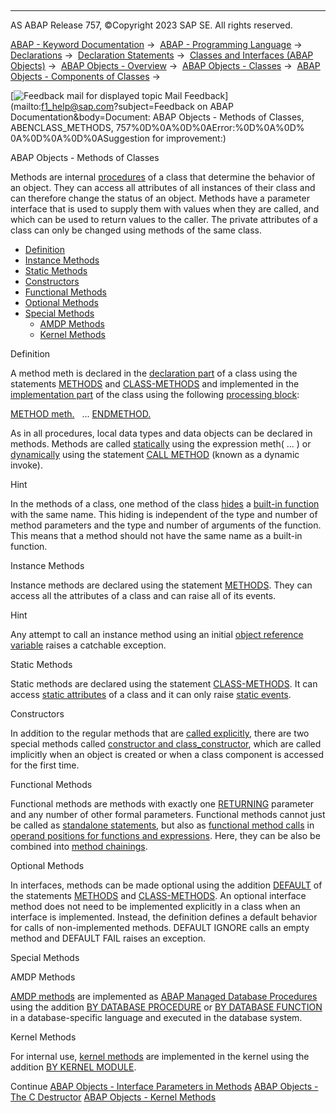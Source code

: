  

* * *

AS ABAP Release 757, ©Copyright 2023 SAP SE. All rights reserved.

[ABAP - Keyword Documentation](javascript:call_link\('abenabap.htm'\)) →  [ABAP - Programming Language](javascript:call_link\('abenabap_reference.htm'\)) →  [Declarations](javascript:call_link\('abendeclarations.htm'\)) →  [Declaration Statements](javascript:call_link\('abenabap_declarations.htm'\)) →  [Classes and Interfaces (ABAP Objects)](javascript:call_link\('abenclasses_and_interfaces.htm'\)) →  [ABAP Objects - Overview](javascript:call_link\('abenabap_objects_oview.htm'\)) →  [ABAP Objects - Classes](javascript:call_link\('abenclasses.htm'\)) →  [ABAP Objects - Components of Classes](javascript:call_link\('abenclass_components.htm'\)) → 

 [![](Mail.gif?object=Mail.gif&sap-language=EN "Feedback mail for displayed topic") Mail Feedback](mailto:f1_help@sap.com?subject=Feedback on ABAP Documentation&body=Document: ABAP Objects - Methods of Classes, ABENCLASS_METHODS, 757%0D%0A%0D%0AError:%0D%0A%0D%
0A%0D%0A%0D%0ASuggestion for improvement:)

ABAP Objects - Methods of Classes

Methods are internal [procedures](javascript:call_link\('abenprocedure_glosry.htm'\) "Glossary Entry") of a class that determine the behavior of an object. They can access all attributes of all instances of their class and can therefore change the status of an object. Methods have a parameter interface that is used to supply them with values when they are called, and which can be used to return values to the caller. The private attributes of a class can only be changed using methods of the same class.

-   [Definition](#@@ITOC@@ABENCLASS_METHODS_1)
-   [Instance Methods](#@@ITOC@@ABENCLASS_METHODS_2)
-   [Static Methods](#@@ITOC@@ABENCLASS_METHODS_3)
-   [Constructors](#@@ITOC@@ABENCLASS_METHODS_4)
-   [Functional Methods](#@@ITOC@@ABENCLASS_METHODS_5)
-   [Optional Methods](#@@ITOC@@ABENCLASS_METHODS_6)
-   [Special Methods](#@@ITOC@@ABENCLASS_METHODS_7)
    -   [AMDP Methods](#@@ITOC@@ABENCLASS_METHODS_8)
    -   [Kernel Methods](#@@ITOC@@ABENCLASS_METHODS_9)

Definition   

A method meth is declared in the [declaration part](javascript:call_link\('abendeclaration_part_glosry.htm'\) "Glossary Entry") of a class using the statements [METHODS](javascript:call_link\('abapmethods.htm'\)) and [CLASS-METHODS](javascript:call_link\('abapclass-methods.htm'\)) and implemented in the [implementation part](javascript:call_link\('abenimplementation_part_glosry.htm'\) "Glossary Entry") of the class using the following [processing block](javascript:call_link\('abenprocessing_block_glosry.htm'\) "Glossary Entry"):

[METHOD meth.](javascript:call_link\('abapmethod.htm'\))
  ...
[ENDMETHOD.](javascript:call_link\('abapendmethod.htm'\))

As in all procedures, local data types and data objects can be declared in methods. Methods are called [statically](javascript:call_link\('abenmethod_calls_static.htm'\)) using the expression meth( ... ) or [dynamically](javascript:call_link\('abenmethod_calls_dynamic.htm'\)) using the statement [CALL METHOD](javascript:call_link\('abapcall_method_dynamic.htm'\)) (known as a dynamic invoke).

Hint

In the methods of a class, one method of the class [hides](javascript:call_link\('abenbuilt_in_functions_syntax.htm'\)) a [built-in function](javascript:call_link\('abenbuiltin_function_glosry.htm'\) "Glossary Entry") with the same name. This hiding is independent of the type and number of method parameters and the type and number of arguments of the function. This means that a method should not have the same name as a built-in function.

Instance Methods   

Instance methods are declared using the statement [METHODS](javascript:call_link\('abapmethods.htm'\)). They can access all the attributes of a class and can raise all of its events.

Hint

Any attempt to call an instance method using an initial [object reference variable](javascript:call_link\('abenobject_refer_variable_glosry.htm'\) "Glossary Entry") raises a catchable exception.

Static Methods   

Static methods are declared using the statement [CLASS-METHODS](javascript:call_link\('abapclass-methods.htm'\)). It can access [static attributes](javascript:call_link\('abenstatic_attribute_glosry.htm'\) "Glossary Entry") of a class and it can only raise [static events](javascript:call_link\('abenstatic_event_glosry.htm'\) "Glossary Entry").

Constructors   

In addition to the regular methods that are [called explicitly](javascript:call_link\('abenmethod_calls.htm'\)), there are two special methods called [constructor and class\_constructor](javascript:call_link\('abenconstructor.htm'\)), which are called implicitly when an object is created or when a class component is accessed for the first time.

Functional Methods   

Functional methods are methods with exactly one [RETURNING](javascript:call_link\('abapmethods_functional.htm'\)) parameter and any number of other formal parameters. Functional methods cannot just be called as [standalone statements](javascript:call_link\('abapcall_method_static_short.htm'\)), but also as [functional method calls](javascript:call_link\('abapcall_method_functional.htm'\)) in [operand positions for functions and expressions](javascript:call_link\('abenexpression_positions.htm'\)). Here, they can be also be combined into [method chainings](javascript:call_link\('abenmethod_chaining_glosry.htm'\) "Glossary Entry").

Optional Methods   

In interfaces, methods can be made optional using the addition [DEFAULT](javascript:call_link\('abapmethods_default.htm'\)) of the statements [METHODS](javascript:call_link\('abapmethods.htm'\)) and [CLASS-METHODS](javascript:call_link\('abapclass-methods.htm'\)). An optional interface method does not need to be implemented explicitly in a class when an interface is implemented. Instead, the definition defines a default behavior for calls of non-implemented methods. DEFAULT IGNORE calls an empty method and DEFAULT FAIL raises an exception.

Special Methods   

AMDP Methods   

[AMDP methods](javascript:call_link\('abenamdp_methods.htm'\)) are implemented as [ABAP Managed Database Procedures](javascript:call_link\('abenabap_managed_db_proc_glosry.htm'\) "Glossary Entry") using the addition [BY DATABASE PROCEDURE](javascript:call_link\('abapmethod_by_db_proc.htm'\)) or [BY DATABASE FUNCTION](javascript:call_link\('abapmethod_by_db_proc.htm'\)) in a database-specific language and executed in the database system.

Kernel Methods   

For internal use, [kernel methods](javascript:call_link\('abenkernel_methods.htm'\)) are implemented in the kernel using the addition [BY KERNEL MODULE](javascript:call_link\('abapmethod_kernel_module_internal.htm'\)).

Continue
[ABAP Objects - Interface Parameters in Methods](javascript:call_link\('abenmethod_parameters.htm'\))
[ABAP Objects - The C Destructor](javascript:call_link\('abenc_destructor.htm'\))
[ABAP Objects - Kernel Methods](javascript:call_link\('abenkernel_methods.htm'\))